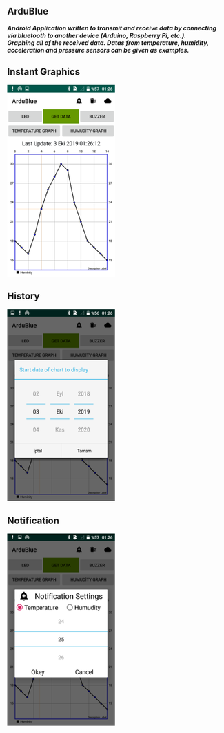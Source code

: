 ## ArduBlue
***Android Application written to transmit and receive data by connecting via bluetooth to another device (Arduino, Raspberry Pi, etc.).<br />Graphing all of the received data.
Datas from temperature, humidity, acceleration and pressure sensors can be given as examples.***
## Instant Graphics
<img src="screenshots/graphic.png" alt="Repo List" width="250" height="whatever" >

## History
<img src="screenshots/history.png" alt="Repo List" width="250" height="whatever">

## Notification
<img src="screenshots/notification.png" alt="Repo List" width="250" height="whatever">
